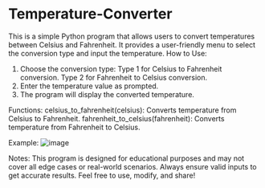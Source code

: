 # Temperature-Converter
This is a simple Python program that allows users to convert temperatures between Celsius and Fahrenheit. It provides a user-friendly menu to select the conversion type and input the temperature.
How to Use:
1. Choose the conversion type:
Type 1 for Celsius to Fahrenheit conversion.
Type 2 for Fahrenheit to Celsius conversion.
2. Enter the temperature value as prompted.
3. The program will display the converted temperature.

Functions:
celsius_to_fahrenheit(celsius): Converts temperature from Celsius to Fahrenheit.
fahrenheit_to_celsius(fahrenheit): Converts temperature from Fahrenheit to Celsius.

Example:
![image](https://github.com/megafortniter49/Temperature-Converter/assets/150126239/54589cde-8e35-4572-83ed-14c8a5512c72)

Notes:
This program is designed for educational purposes and may not cover all edge cases or real-world scenarios.
Always ensure valid inputs to get accurate results.
Feel free to use, modify, and share!
